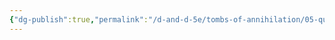 ```yaml
---
{"dg-publish":true,"permalink":"/d-and-d-5e/tombs-of-annihilation/05-quests-and-leads/05-quests-and-leads/","hide":true,"noteIcon":"","created":"2025-07-15T04:50:05.594-05:00","updated":"2025-07-15T04:51:54.757-05:00"}
---
```


